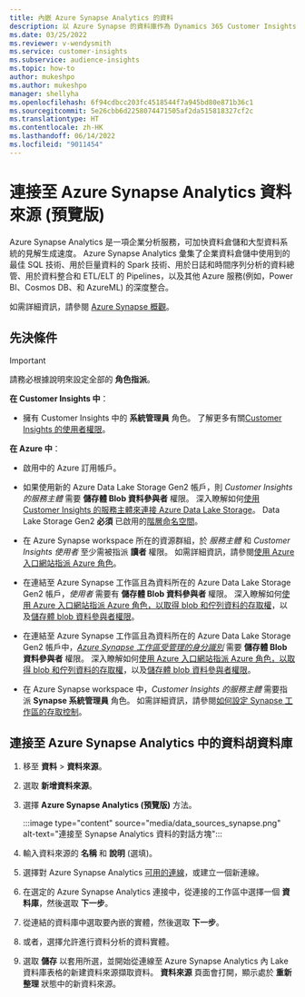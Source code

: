 ```yaml
---
title: 內嵌 Azure Synapse Analytics 的資料
description: 以 Azure Synapse 的資料庫作為 Dynamics 365 Customer Insights 的資料來源。
ms.date: 03/25/2022
ms.reviewer: v-wendysmith
ms.service: customer-insights
ms.subservice: audience-insights
ms.topic: how-to
author: mukeshpo
ms.author: mukeshpo
manager: shellyha
ms.openlocfilehash: 6f94cdbcc203fc4518544f7a945bd80e871b36c1
ms.sourcegitcommit: 5e26cbb6d2258074471505af2da515818327cf2c
ms.translationtype: HT
ms.contentlocale: zh-HK
ms.lasthandoff: 06/14/2022
ms.locfileid: "9011454"
---
```

# <a name="connect-an-azure-synapse-analytics-data-source-preview"></a>連接至 Azure Synapse Analytics 資料來源 (預覽版)

Azure Synapse Analytics 是一項企業分析服務，可加快資料倉儲和大型資料系統的見解生成速度。 Azure Synapse Analytics 彙集了企業資料倉儲中使用到的最佳 SQL 技術、用於巨量資料的 Spark 技術、用於日誌和時間序列分析的資料總管、用於資料整合和 ETL/ELT 的 Pipelines，以及其他 Azure 服務(例如，Power BI、Cosmos DB、和 AzureML) 的深度整合。

如需詳細資訊，請參閱 [Azure Synapse 概觀](/azure/synapse-analytics/overview-what-is)。

## <a name="prerequisites"></a>先決條件

> [!IMPORTANT]
> 請務必根據說明來設定全部的 **角色指派**。  

**在 Customer Insights 中**：

* 擁有 Customer Insights 中的 **系統管理員** 角色。 了解更多有關[Customer Insights 的使用者權限](permissions.md#assign-roles-and-permissions)。

**在 Azure 中**：

- 啟用中的 Azure 訂用帳戶。

- 如果使用新的 Azure Data Lake Storage  Gen2 帳戶，則 *Customer Insights 的服務主體* 需要 **儲存體 Blob 資料參與者** 權限。 深入瞭解如何[使用 Customer Insights 的服務主體來連接 Azure Data Lake Storage](connect-service-principal.md)。 Data Lake Storage Gen2 **必須** 已啟用的[階層命名空間](/azure/storage/blobs/data-lake-storage-namespace)。

- 在 Azure Synapse workspace 所在的資源群組，於 *服務主體* 和 *Customer Insights 使用者* 至少需被指派 **讀者** 權限。 如需詳細資訊，請參閱[使用 Azure 入口網站指派 Azure 角色](/azure/role-based-access-control/role-assignments-portal)。

- 在連結至 Azure Synapse 工作區且為資料所在的 Azure Data Lake Storage Gen2 帳戶，*使用者* 需要有 **儲存體 Blob 資料參與者** 權限。 深入瞭解如何[使用 Azure 入口網站指派 Azure 角色，以取得 blob 和佇列資料的存取權](/azure/storage/common/storage-auth-aad-rbac-portal)，以及[儲存體 blob 資料參與者權限](/azure/role-based-access-control/built-in-roles#storage-blob-data-contributor)。

- 在連結至 Azure Synapse 工作區且為資料所在的 Azure Data Lake Storage Gen2 帳戶中，*[Azure Synapse 工作區受管理的身分識別](/azure/synapse-analytics/security/synapse-workspace-managed-identity)* 需要 **儲存體 Blob 資料參與者** 權限。 深入瞭解如何[使用 Azure 入口網站指派 Azure 角色，以取得 blob 和佇列資料的存取權](/azure/storage/common/storage-auth-aad-rbac-portal)，以及[儲存體 blob 資料參與者權限](/azure/role-based-access-control/built-in-roles#storage-blob-data-contributor)。

- 在 Azure Synapse workspace 中，*Customer Insights 的服務主體* 需要指派 **Synapse 系統管理員** 角色。 如需詳細資訊，請參閱[如何設定 Synapse 工作區的存取控制](/azure/synapse-analytics/security/how-to-set-up-access-control)。

## <a name="connect-to-the-data-lake-database-in-azure-synapse-analytics"></a>連接至 Azure Synapse Analytics 中的資料胡資料庫

1. 移至 **資料** > **資料來源**。

1. 選取 **新增資料來源**。

1. 選擇 **Azure Synapse Analytics (預覽版)** 方法。

   :::image type="content" source="media/data_sources_synapse.png" alt-text="連接至 Synapse Analytics 資料的對話方塊":::
  
1. 輸入資料來源的 **名稱** 和 **說明** (選填)。

1. 選擇對 Azure Synapse Analytics [可用的連線](connections.md)，或建立一個新連線。

1. 在選定的 Azure Synapse Analytics 連接中，從連接的工作區中選擇一個 **資料庫**，然後選取 **下一步**。

1. 從連結的資料庫中選取要內嵌的實體，然後選取 **下一步**。

1. 或者，選擇允許進行資料分析的資料實體。

1. 選取 **儲存** 以套用所選，並開始從連線至 Azure Synapse Analytics 內 Lake 資料庫表格的新建資料來源擷取資料。 **資料來源** 頁面會打開，顯示處於 **重新整理** 狀態中的新資料來源。
